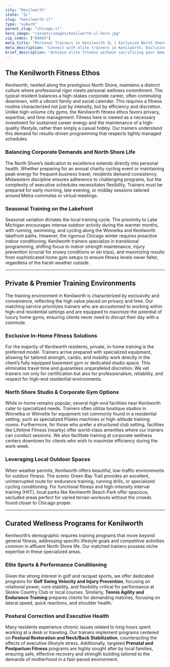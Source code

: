 ```yaml
---
city: "Kenilworth"
state: "IL"
slug: "kenilworth-il"
type: "suburb"
parent_slug: "chicago-il"
hero_image: "/assets/images/kenilworth-il-hero.jpg"
zip_codes: ["60043"]
meta_title: "Personal Trainers in Kenilworth IL | Exclusive North Shore Fitness"
meta_description: "Connect with elite trainers in Kenilworth. Exclusive coaching for luxury properties and discreet, high-quality home gym training."
brief_description: "Achieve elite fitness without sacrificing your demanding North Shore schedule. We match Kenilworth's discerning residents with certified, highly vetted personal trainers specializing in executive wellness, post-rehabilitation, and high-performance conditioning. Our private trainers offer flexible in-home sessions, utilizing state-of-the-art home gyms or exclusive private studios in the Winnetka area. Start your personalized fitness journey and elevate your health, tailored precisely for the busy Kenilworth lifestyle, guaranteeing measurable results and sustainable longevity."
---
```

## The Kenilworth Fitness Ethos

Kenilworth, nestled along the prestigious North Shore, maintains a distinct culture where professional rigor meets personal wellness commitment. The typical resident balances a high-stakes corporate career, often commuting downtown, with a vibrant family and social calendar. This requires a fitness routine characterized not just by intensity, but by efficiency and discretion. Unlike high-volume city gyms, the Kenilworth fitness ethos favors privacy, expertise, and time management. Fitness here is viewed as a necessary investment for sustained career energy and the maintenance of a high-quality lifestyle, rather than simply a casual hobby. Our trainers understand this demand for results-driven programming that respects tightly managed schedules.

### Balancing Corporate Demands and North Shore Life

The North Shore’s dedication to excellence extends directly into personal health. Whether preparing for an annual charity cycling event or maintaining peak energy for frequent business travel, residents demand consistency. Midwestern discipline ensures adherence to challenging programs, but the complexity of executive schedules necessitates flexibility. Trainers must be prepared for early morning, late evening, or midday sessions tailored around Metra commutes or virtual meetings.

### Seasonal Training on the Lakefront

Seasonal variation dictates the local training cycle. The proximity to Lake Michigan encourages intense outdoor activity during the warmer months, with running, swimming, and cycling along the Winnetka and Kenilworth lakefront paths. However, the rigorous Chicago winter requires proactive indoor conditioning. Kenilworth trainers specialize in transitional programming, shifting focus to indoor strength maintenance, injury prevention (crucial for snowy conditions or ski trips), and maximizing results from sophisticated home gym setups to ensure fitness levels never falter, regardless of the harsh weather outside.

---

## Private & Premier Training Environments

The training environment in Kenilworth is characterized by exclusivity and convenience, reflecting the high value placed on privacy and time. Our matching service prioritizes trainers who are accustomed to working within high-end residential settings and are equipped to maximize the potential of luxury home gyms, ensuring clients never need to disrupt their day with a commute.

### Exclusive In-Home Fitness Solutions

For the majority of Kenilworth residents, private, in-home training is the preferred model. Trainers arrive prepared with specialized equipment, allowing for tailored strength, cardio, and mobility work directly in the client’s fully equipped basement gym or dedicated studio space. This eliminates travel time and guarantees unparalleled discretion. We vet trainers not only for certification but also for professionalism, reliability, and respect for high-end residential environments.

### North Shore Studio & Corporate Gym Options

While in-home remains popular, several high-end facilities near Kenilworth cater to specialized needs. Trainers often utilize boutique studios in Winnetka or Wilmette for equipment not commonly found in a residential setting, such as specialized Pilates machines or high-altitude training rooms. Furthermore, for those who prefer a structured club setting, facilities like Lifetime Fitness (nearby) offer world-class amenities where our trainers can conduct sessions. We also facilitate training at corporate wellness centers downtown for clients who wish to maximize efficiency during the work week.

### Leveraging Local Outdoor Spaces

When weather permits, Kenilworth offers beautiful, low-traffic environments for outdoor fitness. The scenic Green Bay Trail provides an excellent, uninterrupted route for endurance training, running drills, or specialized cycling conditioning. For functional fitness and high-intensity interval training (HIIT), local parks like Kenilworth Beach Park offer spacious, secluded areas perfect for varied terrain workouts without the crowds found closer to Chicago proper.

---

## Curated Wellness Programs for Kenilworth

Kenilworth’s demographic requires training programs that move beyond general fitness, addressing specific lifestyle goals and competitive activities common in affluent North Shore life. Our matched trainers possess niche expertise in these specialized areas.

### Elite Sports & Performance Conditioning

Given the strong interest in golf and racquet sports, we offer dedicated programs for **Golf Swing Velocity and Injury Prevention**, focusing on rotational power, core stability, and flexibility critical for performance at Skokie Country Club or local courses. Similarly, **Tennis Agility and Endurance Training** prepares clients for demanding matches, focusing on lateral speed, quick reactions, and shoulder health.

### Postural Correction and Executive Health

Many residents experience chronic issues related to long hours spent working at a desk or traveling. Our trainers implement programs centered on **Postural Restoration and Neck/Back Stabilization**, counteracting the effects of executive lifestyle stress. Additionally, targeted **Prenatal and Postpartum Fitness** programs are highly sought after by local families, ensuring safe, effective recovery and strength building tailored to the demands of motherhood in a fast-paced environment.